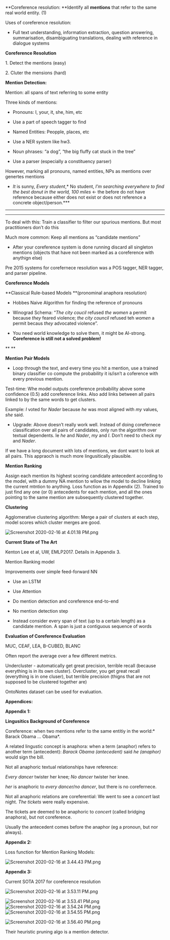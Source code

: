 **Coreference resolution: **Identify all **mentions** that refer to the same real world entity. (1)

Uses of coreference resolution:

 - Full text understanding, information extraction, question answering, summarisation, disambiguating translations, dealing with reference in dialogue systems

**Coreference Resolution**

1\. Detect the mentions (easy)

2\. Cluter the mensions (hard)

**Mention Detection:**

 Mention: all spans of text referring to some entity

Three kinds of mentions:

- Pronouns: I, your, it, she, him, etc

 - Use a part of speech tagger to find

- Named Entities: Peopple, places, etc

 - Use a NER system like hw3.

- Noun phrases: “a dog”, “the big fluffy cat stuck in the tree”

 - Use a parser (especially a constituency parser)

However, marking all pronouns, named entities, NPs as mentions over genertes mentions

 - *It* is sunny, *Every student*,* No student, *I’m searching everywhere to find *the best donut in the world, 100 miles** \<- the before do not have reference because either does not exist or does not reference a concrete object/person.***

***
***

To deal with this: Train a classifier to filter our spurious mentions. But most practitioners don’t do this

Much more common: Keep all mentions as “candidate mentions”

 - After your coreference system is done running discard all singleton mentions (objects that have not been marked as a coreference with anythign else)

Pre 2015 systems for corefernece resolution was a POS tagger, NER tagger, and parser pipeline.

**Coreference Models**

**Classical Rule-based Models **(pronominal anaphora resolution)

 - Hobbes Naive Algorithm for finding the reference of pronouns

 - Winograd Schema: “*The city coucil* refused *the women* a permit because *they* feared violence; *the city council* refused teh *women* a permit becaus *they* advocated violence”.

 - You need world knowledge to solve them, it might be AI-strong. **Coreference is still not a solved problem!**

**
**

**Mention Pair Models**

 - Loop through the text, and every time you hit a mention, use a trained binary classifier co compute the probability it is/isn’t a coference with every previous mention.

Test-time: Whe model outputs coreference probability above some confidence (0.5) add coreference links. Also add links between all pairs linked to by the same words to get clusters. 

Example: *I* voted for *Nader* because *he* was most aligned with *my* values, *she* said.

 - Upgrade: Above doesn’t really work well. Instead of doing corefernece classification over all pairs of candidates, only run the algorithm over textual dependents. Ie *he* and *Nader*, *my* and *I*. Don’t need to check *my* and *Nader*. 

If we have a long document with lots of mentions, we dont want to look at all pairs. This appraoch is much more lingusitically plausible.

**Mention Ranking**

Assign each mention its highest scoring candidate antecedent according to the model, with a dummy NA mention to wllow the model to decline linking the current mtntion to anything. Loss function as in Appendix (2). Trained to just find any one (or 0) antecedents for each mention, and all the ones pointing to the same mention are subsequently clustered together.

**Clustering**

Agglomerative clustering algorithm: Merge a pair of clusters at each step, model scores which cluster merges are good.

![Screenshot 2020-02-16 at 4.01.18 PM.png](resources/B43A06B9AE8164BD5FEEBFEB3F17985F.png)

**Current State of The Art**

Kenton Lee et al, UW, EMLP2017\. Details in Appendix 3\. 

Mention Ranking model

Improvements over simple feed-forward NN

 - Use an LSTM

 - Use Attention

 - Do mention detection and coreference end-to-end

 - No mention detection step

 - Instead consider every span of text (up to a certain length) as a candidate mention. A span is just a contiguous sequence of words 

**Evaluation of Coreference Evaluation**

MUC, CEAF, LEA, B-CUBED, BLANC

Often report the average over a few different metrics.

Undercluster - automatically get great precision, terrible recall (because everything is in its own cluster). Overcluster, you get great recall (everything is in one cluser), but terrible precision (thigns that are not supposed to be clustered together are)

OntoNotes dataset can be used for evaluation.

**Appendices:**

**Appendix 1:**

**Lingusitics Background of Coreference**

Coreference: when two mentions refer to the same entitiy in the world:* Barack Obama … Obama*.

A related lingustic concept is anaphora: when a term (anaphor) refers to another term (antecedent): *Barack Obama (antecedent)* said *he (anaphor)* would sign the bill.

Not all anaphoric textual relationships have reference:

*Every dancer* twister her knee; *No dancer* twister her knee. 

*her* is anaphoric to *every dancer/no dancer*, but there is no corefernece.

Not all anaphoric relations are coreferential: We went to see a *concert* last night. *The tickets* were really expensive. 

The tickets are deemed to be anaphoric to *concert* (called bridging anaphora), but not coreference. 

Usually the antecedent comes before the anaphor (eg a pronoun, but nor always).

**Appendix 2:**

Loss function for Mention Ranking Models:

![Screenshot 2020-02-16 at 3.44.43 PM.png](resources/94EF916CCC70103A5D018BF7EA773F25.png)

**Appendix 3:**

 Current SOTA 2017 for coreference resolution

![Screenshot 2020-02-16 at 3.53.11 PM.png](resources/3976DFCFD3609A8F1C4C73516D3FD413.png)

![Screenshot 2020-02-16 at 3.53.41 PM.png](resources/6DC313EE4C566E6F798CE86104E71989.png)![Screenshot 2020-02-16 at 3.54.24 PM.png](resources/D49914130512A725ECCF1274D7CCA337.png)![Screenshot 2020-02-16 at 3.54.55 PM.png](resources/986422EDAED52E2D161EB4504F18763F.png)

![Screenshot 2020-02-16 at 3.56.40 PM.png](resources/E7086E96F90DD86C597DEE4AE8B7898B.png)

Their heuristic pruning algo is a mention detector.